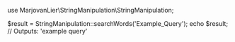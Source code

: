 use MarjovanLier\StringManipulation\StringManipulation;

$result = StringManipulation::searchWords('Example_Query');
echo $result; // Outputs: 'example query'
